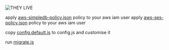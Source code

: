![THEY LIVE](https://i.imgur.com/xjcXdWS.jpg)

apply [aws-simpledb-policy.json](aws-simpledb-policy.json) policy to your aws iam user
apply [aws-ses-policy.json](aws-ses-policy.json) policy to your aws iam user

copy [config.default.js](config.default.js) to config.js and customise it

run [migrate.js](migrate.js)

